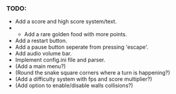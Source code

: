 ### TODO: 
- Add a score and high score system/text.
- - Add a rare golden food with more points.
- Add a restart button.
- Add a pause button seperate from pressing 'escape'.
- Add audio volume bar.
- Implement config.ini file and parser.
- (Add a main menu?)
- (Round the snake square corners where a turn is happening?)
- (Add a difficulty system with fps and score multiplier?)
- (Add option to enable/disable walls collisions?)
